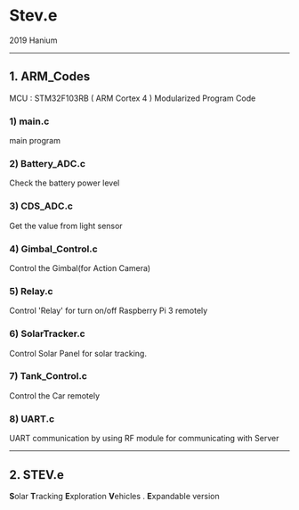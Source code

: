 # Stev.e


2019 Hanium
* * *
## 1. ARM_Codes

 MCU : STM32F103RB ( ARM Cortex 4 ) 
 Modularized Program Code
### 1) main.c
  main program
### 2) Battery_ADC.c
 Check the battery power level
### 3) CDS_ADC.c
 Get the value from light sensor
### 4) Gimbal_Control.c
 Control the Gimbal(for Action Camera)
### 5) Relay.c
 Control 'Relay' for turn on/off Raspberry Pi 3 remotely
### 6) SolarTracker.c
 Control Solar Panel for solar tracking.
### 7) Tank_Control.c
 Control the Car remotely
### 8) UART.c
 UART communication by using RF module for communicating with Server


* * *
## 2. STEV.e
**S**olar **T**racking **E**xploration **V**ehicles . **E**xpandable version
